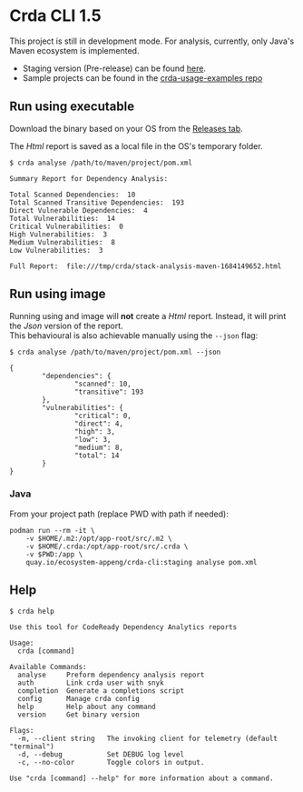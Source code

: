 # Crda CLI 1.5

This project is still in development mode.
For analysis, currently, only Java's Maven ecosystem is implemented.

- Staging version (Pre-release) can be found [here](https://github.com/RHEcosystemAppEng/crda-cli/releases/tag/staging).
- Sample projects can be found in the [crda-usage-examples repo](https://github.com/RHEcosystemAppEng/crda-usage-examples)

## Run using executable

Download the binary based on your OS from the [Releases tab](https://github.com/RHEcosystemAppEng/crda-cli/releases).

The _Html_ report is saved as a local file in the OS's temporary folder.

```shell
$ crda analyse /path/to/maven/project/pom.xml

Summary Report for Dependency Analysis:

Total Scanned Dependencies:  10
Total Scanned Transitive Dependencies:  193
Direct Vulnerable Dependencies:  4
Total Vulnerabilities:  14
Critical Vulnerabilities:  0
High Vulnerabilities:  3
Medium Vulnerabilities:  8
Low Vulnerabilities:  3

Full Report:  file:///tmp/crda/stack-analysis-maven-1684149652.html
```

## Run using image

Running using and image will **not** create a _Html_ report.
Instead, it will print the _Json_ version of the report.<br/>
This behavioural is also achievable manually using the `--json` flag:

```shell
$ crda analyse /path/to/maven/project/pom.xml --json

{
        "dependencies": {
                "scanned": 10,
                "transitive": 193
        },
        "vulnerabilities": {
                "critical": 0,
                "direct": 4,
                "high": 3,
                "low": 3,
                "medium": 8,
                "total": 14
        }
}
```

### Java

From your project path (replace PWD with path if needed):

```shell
podman run --rm -it \
    -v $HOME/.m2:/opt/app-root/src/.m2 \
    -v $HOME/.crda:/opt/app-root/src/.crda \
    -v $PWD:/app \
    quay.io/ecosystem-appeng/crda-cli:staging analyse pom.xml
```

## Help

```shell
$ crda help

Use this tool for CodeReady Dependency Analytics reports

Usage:
  crda [command]

Available Commands:
  analyse     Preform dependency analysis report
  auth        Link crda user with snyk
  completion  Generate a completions script
  config      Manage crda config
  help        Help about any command
  version     Get binary version

Flags:
  -m, --client string   The invoking client for telemetry (default "terminal")
  -d, --debug           Set DEBUG log level
  -c, --no-color        Toggle colors in output.

Use "crda [command] --help" for more information about a command.
```
